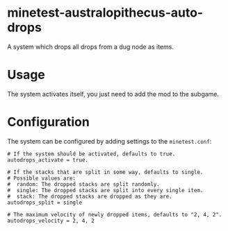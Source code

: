 minetest-australopithecus-auto-drops
====================================

A system which drops all drops from a dug node as items.


Usage
=====

The system activates itself, you just need to add the mod to the subgame.


Configuration
=============

The system can be configured by adding settings to the `minetest.conf`:

    # If the system should be activated, defaults to true.
    autodrops_activate = true.
    
    # If the stacks that are split in some way, defaults to single.
    # Possible values are:
    #  random: The dropped stacks are split randomly.
    #  single: The dropped stacks are split into every single item.
    #  stack: The dropped stacks are dropped as they are.
    autodrops_split = single
    
    # The maximum velocity of newly dropped items, defaults to "2, 4, 2".
    autodrops_velocity = 2, 4, 2

